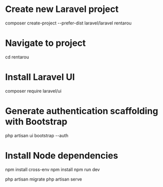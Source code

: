 # Create new Laravel project
composer create-project --prefer-dist laravel/laravel rentarou

# Navigate to project
cd rentarou

# Install Laravel UI
composer require laravel/ui

# Generate authentication scaffolding with Bootstrap
php artisan ui bootstrap --auth

# Install Node dependencies
npm install cross-env
npm install
npm run dev

php artisan migrate
php artisan serve
